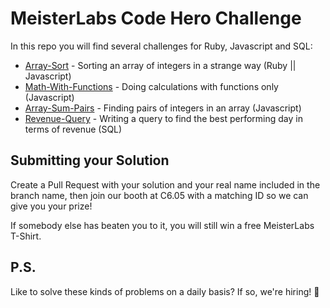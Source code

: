 # MeisterLabs Code Hero Challenge

In this repo you will find several challenges for Ruby, Javascript and SQL:

- [Array-Sort](./array-sort) - Sorting an array of integers in a strange way (Ruby || Javascript)
- [Math-With-Functions](./javascript/math-with-functions) - Doing calculations with functions only (Javascript)
- [Array-Sum-Pairs](./javascript/array-sum-pairs) - Finding pairs of integers in an array (Javascript)
- [Revenue-Query](./sql/revenue-query) - Writing a query to find the best performing day in terms of revenue (SQL)

## Submitting your Solution

Create a Pull Request with your solution and your real name included in the branch name, then join our booth at C6.05 with a matching ID so we can give you your prize!

If somebody else has beaten you to it, you will still win a free MeisterLabs T-Shirt.

## P.S.

Like to solve these kinds of problems on a daily basis? If so, we're hiring! :rocket:
